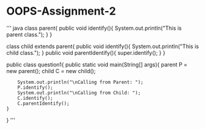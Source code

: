 # OOPS-Assignment-2
''' java
class parent{
    public void identify(){
        System.out.println("This is parent class.");
    }
}

class child extends parent{
    public void identify(){
        System.out.println("This is child class.");
    }
    public void parentIdentify(){
        super.identify();
    }
}

public class question1{
    public static void main(String[] args){
        parent P = new parent();
        child C = new child();

        System.out.println("\nCalling from Parent: ");
        P.identify();
        System.out.println("\nCalling from Child: ");
        C.identify();
        C.parentIdentify();
    }
}
'''
